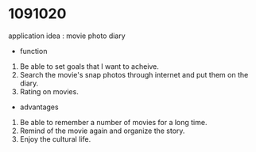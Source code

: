 1091020
=======
application idea : movie photo diary


- function
1. Be able to set goals that I want to acheive.
2. Search the movie's snap photos through internet and put them on the diary.
3. Rating on movies.

- advantages
1. Be able to remember a number of movies for a long time.
2. Remind of the movie again and organize the story.
3. Enjoy the cultural life.

